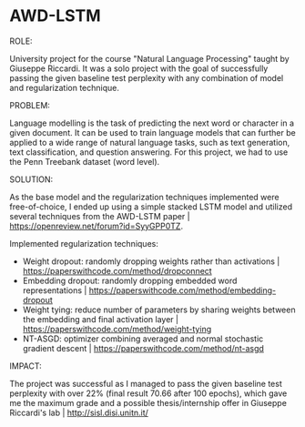 # AWD-LSTM
ROLE:

University project for the course "Natural Language Processing" taught by Giuseppe Riccardi. It was a solo project with the goal of successfully passing the given baseline test perplexity with any combination of model and regularization technique.

PROBLEM:

Language modelling is the task of predicting the next word or character in a given document. It can be used to train language models that can further be applied to a wide range of natural language tasks, such as text generation, text classification, and question answering. For this project, we had to use the Penn Treebank dataset (word level).

SOLUTION:

As the base model and the regularization techniques implemented were free-of-choice, I ended up using a simple stacked LSTM model and utilized several techniques from the AWD-LSTM paper | https://openreview.net/forum?id=SyyGPP0TZ.

Implemented regularization techniques:

- Weight dropout: randomly dropping weights rather than activations | https://paperswithcode.com/method/dropconnect
- Embedding dropout: randomly dropping embedded word representations | https://paperswithcode.com/method/embedding-dropout
- Weight tying: reduce number of parameters by sharing weights between the embedding and final activation layer | https://paperswithcode.com/method/weight-tying
- NT-ASGD: optimizer combining averaged and normal stochastic gradient descent | https://paperswithcode.com/method/nt-asgd

IMPACT:

The project was successful as I managed to pass the given baseline test perplexity with over 22% (final result 70.66 after 100 epochs), which gave me the maximum grade and a possible thesis/internship offer in Giuseppe Riccardi's lab | http://sisl.disi.unitn.it/

